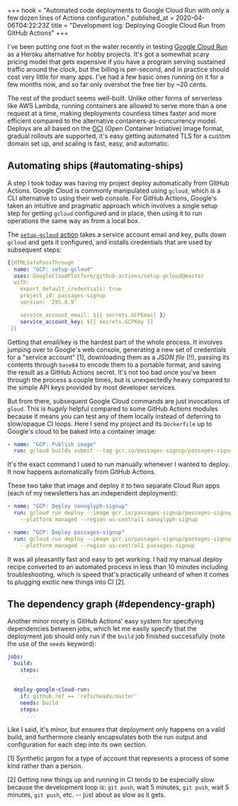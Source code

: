 +++
hook = "Automated code deployments to Google Cloud Run with only a few dozen lines of Actions configuration."
published_at = 2020-04-06T04:22:23Z
title = "Development log: Deploying Google Cloud Run from GitHub Actions"
+++

I've been putting one foot in the water recently in testing [Google Cloud Run](https://cloud.google.com/run/docs) as a Heroku alternative for hobby projects. It's got a somewhat scary pricing model that gets expensive if you have a program serving sustained traffic around the clock, but the billing is per-second, and in practice should cost very little for many apps. I've had a few basic ones running on it for a few months now, and so far only overshot the free tier by ~20 cents.

The rest of the product seems well-built. Unlike other forms of serverless like AWS Lambda, running containers are allowed to serve more than a one request at a time, making deployments countless times faster and more efficient compared to the alternative containers-as-concurrency model. Deploys are all based on the [OCI](https://github.com/opencontainers/image-spec) (Open Container Initiative) image format, gradual rollouts are supported, it's easy getting automated TLS for a custom domain set up, and scaling is fast, easy, and automatic.

## Automating ships (#automating-ships)

A step I took today was having my project deploy automatically from GitHub Actions. Google Cloud is commonly manipulated using `gcloud`, which is a CLI alternative to using their web console. For GitHub Actions, Google's taken an intuitive and pragmatic approach which involves a single setup step for getting `gcloud` configured and in place, then using it to run operations the same way as from a local box.

The [`setup-gcloud` action](https://github.com/GoogleCloudPlatform/github-actions/tree/master/setup-gcloud) takes a service account email and key, pulls down `gcloud` and gets it configured, and installs credentials that are used by subsequent steps:

``` yaml
{{HTMLSafePassThrough `
- name: "GCP: setup-gcloud"
  uses: GoogleCloudPlatform/github-actions/setup-gcloud@master
  with:
    export_default_credentials: true
    project_id: passages-signup
    version: '285.0.0'

    service_account_email: ${{ secrets.GCPEmail }}
    service_account_key: ${{ secrets.GCPKey }}
`}}
```

Getting that email/key is the hardest part of the whole process. It involves jumping over to Google's web console, generating a new set of credentials for a "service account" [1], downloading them as a _JSON file_ (!!), passing its contents through `base64` to encode them to a portable format, and saving the result as a GitHub Actions secret. It's not too bad once you've been through the process a couple times, but is unexpectedly heavy compared to the simple API keys provided by most developer services.

But from there, subsequent Google Cloud commands are just invocations of `gloud`. This is _hugely_ helpful compared to some GitHub Actions modules because it means you can test any of them locally instead of deferring to slow/opaque CI loops. Here I send my project and its `Dockerfile` up to Google's cloud to be baked into a container image:

``` yaml
- name: "GCP: Publish image"
  run: gcloud builds submit --tag gcr.io/passages-signup/passages-signup
```

It's the exact command I used to run manually whenever I wanted to deploy. It now happens automatically from GitHub Actions.

These two take that image and deploy it to two separate Cloud Run apps (each of my newsletters has an independent deployment):

``` yaml
- name: "GCP: Deploy nanoglyph-signup"
  run: gcloud run deploy --image gcr.io/passages-signup/passages-signup
    --platform managed --region us-central1 nanoglyph-signup

- name: "GCP: Deploy passages-signup"
  run: gcloud run deploy --image gcr.io/passages-signup/passages-signup
    --platform managed --region us-central1 passages-signup
```

It was all pleasantly fast and easy to get working. I had my manual deploy recipe converted to an automated process in less than 10 minutes including troubleshooting, which is speed that's practically unheard of when it comes to plugging exotic new things into CI [2].

## The dependency graph (#dependency-graph)

Another minor nicety is GitHub Actions' easy system for specifying dependencies between jobs, which let me easily specify that the deployment job should only run if the `build` job finished successfully (note the use of the `needs` keyword):

``` yaml
jobs:
  build:
    steps:
      ...

  deploy-google-cloud-run:
    if: github.ref == 'refs/heads/master'
    needs: build
    steps:
      ...
```

Like I said, it's minor, but ensures that deployment only happens on a valid build, and furthermore cleanly encapsulates both the run output and configuration for each step into its own section.

[1] Synthetic jargon for a type of account that represents a process of some kind rather than a person.

[2] Getting new things up and running in CI tends to be especially slow because the development loop is: `git push`, wait 5 minutes, `git push`, wait 5 minutes, `git push`, etc. -- just about as slow as it gets.
